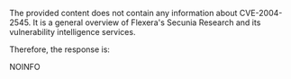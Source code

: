 The provided content does not contain any information about CVE-2004-2545. It is a general overview of Flexera's Secunia Research and its vulnerability intelligence services.

Therefore, the response is:

NOINFO